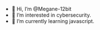 - 👋 Hi, I’m @Megane-12bit
- 👀 I’m interested in cybersecurity.
- 🌱 I’m currently learning javascript.


<!---
Megane-12bit/Megane-12bit is a ✨ special ✨ repository because its `README.md` (this file) appears on your GitHub profile.
You can click the Preview link to take a look at your changes.
--->
